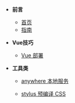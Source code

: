 * **前言**
  * [首页]()
  * [指南](guide "The greatest guide in the world")

* **Vue技巧**
  
  * [Vue 部署](Vue/VueDeploy.md)

* **工具类**
  
  * [anywhere 本地服务](Tool/anywhere)
  
  * [stylus 预编译 CSS](Tool/stylus)